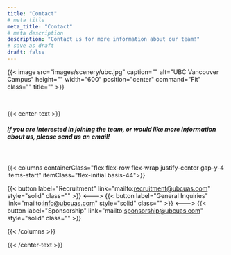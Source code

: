 ```yaml
---
title: "Contact"
# meta title
meta_title: "Contact"
# meta description
description: "Contact us for more information about our team!"
# save as draft
draft: false
---
```


{{< image src="images/scenery/ubc.jpg" caption="" alt="UBC Vancouver Campus" height="" width="600" position="center" command="Fit" class="" title="" >}}

<br>

{{< center-text >}}

##### If you are interested in joining the team, or would like more information about us, please send us an email!

<br>

{{< columns containerClass="flex flex-row flex-wrap justify-center gap-y-4 items-start" itemClass="flex-initial basis-44">}}

{{< button label="Recruitment" link="mailto:recruitment@ubcuas.com" style="solid" class="" >}}
<--->
{{< button label="General Inquiries" link="mailto:info@ubcuas.com" style="solid" class="" >}}
<--->
{{< button label="Sponsorship" link="mailto:sponsorship@ubcuas.com" style="solid" class="" >}}

{{< /columns >}}

{{< /center-text >}}